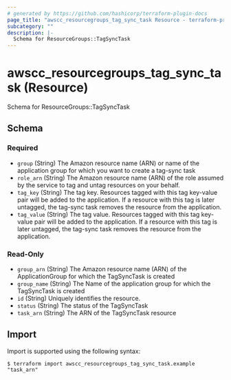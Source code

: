 ```yaml
---
# generated by https://github.com/hashicorp/terraform-plugin-docs
page_title: "awscc_resourcegroups_tag_sync_task Resource - terraform-provider-awscc"
subcategory: ""
description: |-
  Schema for ResourceGroups::TagSyncTask
---
```


# awscc_resourcegroups_tag_sync_task (Resource)

Schema for ResourceGroups::TagSyncTask



<!-- schema generated by tfplugindocs -->
## Schema

### Required

- `group` (String) The Amazon resource name (ARN) or name of the application group for which you want to create a tag-sync task
- `role_arn` (String) The Amazon resource name (ARN) of the role assumed by the service to tag and untag resources on your behalf.
- `tag_key` (String) The tag key. Resources tagged with this tag key-value pair will be added to the application. If a resource with this tag is later untagged, the tag-sync task removes the resource from the application.
- `tag_value` (String) The tag value. Resources tagged with this tag key-value pair will be added to the application. If a resource with this tag is later untagged, the tag-sync task removes the resource from the application.

### Read-Only

- `group_arn` (String) The Amazon resource name (ARN) of the ApplicationGroup for which the TagSyncTask is created
- `group_name` (String) The Name of the application group for which the TagSyncTask is created
- `id` (String) Uniquely identifies the resource.
- `status` (String) The status of the TagSyncTask
- `task_arn` (String) The ARN of the TagSyncTask resource

## Import

Import is supported using the following syntax:

```shell
$ terraform import awscc_resourcegroups_tag_sync_task.example "task_arn"
```
